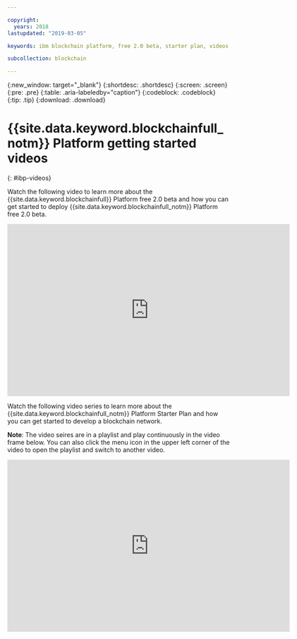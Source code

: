 ```yaml
---

copyright:
  years: 2018
lastupdated: "2019-03-05"

keywords: ibm blockchain platform, free 2.0 beta, starter plan, videos, getting started

subcollection: blockchain

---
```


{:new_window: target="_blank"}
{:shortdesc: .shortdesc}
{:screen: .screen}
{:pre: .pre}
{:table: .aria-labeledby="caption"}
{:codeblock: .codeblock}
{:tip: .tip}
{:download: .download}


# {{site.data.keyword.blockchainfull_notm}} Platform getting started videos
{: #ibp-videos}

Watch the following video to learn more about the {{site.data.keyword.blockchainfull}} Platform free 2.0 beta and how you can get started to deploy {{site.data.keyword.blockchainfull_notm}} Platform free 2.0 beta.

<iframe class="embed-responsive-item" id="youtubeplayer" title="IBM Blockchain Platform free 2.0 beta video - deployment tutorial" type="text/html" width="640" height="390" src="https://www.youtube.com/embed/gPnkVQiHRqk" frameborder="0" webkitallowfullscreen mozallowfullscreen allowfullscreen> </iframe>


Watch the following video series to learn more about the {{site.data.keyword.blockchainfull_notm}} Platform Starter Plan and how you can get started to develop a blockchain network.

**Note**: The video seires are in a playlist and play continuously in the video frame below. You can also click the menu icon in the upper left corner of the video to open the playlist and switch to another video.

<iframe class="embed-responsive-item" id="youtubeplayer" title="Starter Plan videos" type="text/html" width="640" height="390" src="https://www.youtube.com/embed?listType=playlist&list=PL7LSy0eQMvjvBdal2mm74JlcNGMXYSGOe" frameborder="0" webkitallowfullscreen mozallowfullscreen allowfullscreen> </iframe>
